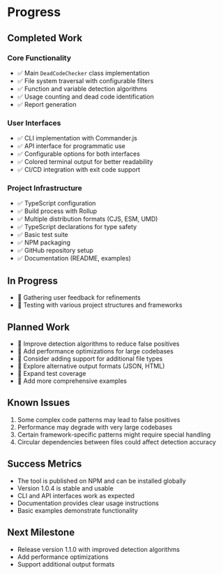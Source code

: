 # Progress

## Completed Work

### Core Functionality

- ✅ Main `DeadCodeChecker` class implementation
- ✅ File system traversal with configurable filters
- ✅ Function and variable detection algorithms
- ✅ Usage counting and dead code identification
- ✅ Report generation

### User Interfaces

- ✅ CLI implementation with Commander.js
- ✅ API interface for programmatic use
- ✅ Configurable options for both interfaces
- ✅ Colored terminal output for better readability
- ✅ CI/CD integration with exit code support

### Project Infrastructure

- ✅ TypeScript configuration
- ✅ Build process with Rollup
- ✅ Multiple distribution formats (CJS, ESM, UMD)
- ✅ TypeScript declarations for type safety
- ✅ Basic test suite
- ✅ NPM packaging
- ✅ GitHub repository setup
- ✅ Documentation (README, examples)

## In Progress

- 🔄 Gathering user feedback for refinements
- 🔄 Testing with various project structures and frameworks

## Planned Work

- 📝 Improve detection algorithms to reduce false positives
- 📝 Add performance optimizations for large codebases
- 📝 Consider adding support for additional file types
- 📝 Explore alternative output formats (JSON, HTML)
- 📝 Expand test coverage
- 📝 Add more comprehensive examples

## Known Issues

1. Some complex code patterns may lead to false positives
2. Performance may degrade with very large codebases
3. Certain framework-specific patterns might require special handling
4. Circular dependencies between files could affect detection accuracy

## Success Metrics

- The tool is published on NPM and can be installed globally
- Version 1.0.4 is stable and usable
- CLI and API interfaces work as expected
- Documentation provides clear usage instructions
- Basic examples demonstrate functionality

## Next Milestone

- Release version 1.1.0 with improved detection algorithms
- Add performance optimizations
- Support additional output formats
